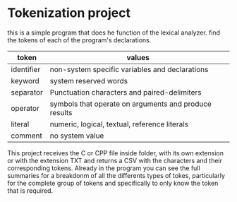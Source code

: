 # Tokenization project

this is a simple program that does he function of the lexical analyzer. find the tokens of each of the program's declarations.

|token|values|
|---|---|
|identifier|non-system specific variables and declarations|
|keyword|system reserved words|
|separator|Punctuation characters and paired-delimiters|
|operator|symbols that operate on arguments and produce results|
|literal|numeric, logical, textual, reference literals|
|comment|no system value|

This project receives the C or CPP file inside folder, with its own extension or with the extension TXT and returns a CSV with the characters and their corresponding tokens. Already in the program you can see the full summaries for a breakdonm of all the differents types of tokes, particularly for the complete group of tokens and specifically to only know the token that is required.


